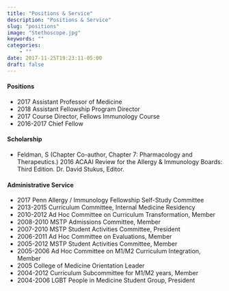 ```yaml
---
title: "Positions & Service"
description: "Positions & Service"
slug: "positions"
image: "Stethoscope.jpg"
keywords: ""
categories:
    - ""
date: 2017-11-25T19:23:11-05:00
draft: false
---
```

#### Positions
* 2017 Assistant Professor of Medicine
* 2018 Assistant Fellowship Program Director
* 2017 Course Director, Fellows Immunology Course
* 2016-2017 Chief Fellow

#### Scholarship
* Feldman, S (Chapter Co-author, Chapter 7: Pharmacology and Therapeutics.) 2016 ACAAI Review for the Allergy & Immunology Boards: Third Edition. Dr. David Stukus, Editor. 

#### Administrative Service
* 2017 Penn Allergy / Immunology Fellowship Self-Study Committee
* 2013-2015	Curriculum Committee, Internal Medicine Residency
* 2010-2012	Ad Hoc Committee on Curriculum Transformation, Member
* 2008-2010	MSTP Admissions Committee, Member	
* 2007-2010	MSTP Student Activities Committee, President
* 2006-2011	Ad Hoc Committee on Evaluations, Member
* 2005-2012	MSTP Student Activities Committee, Member
* 2005-2006	Ad Hoc Committee on M1/M2 Curriculum Integration, Member
* 2005		College of Medicine Orientation Leader
* 2004-2012	Curriculum Subcommittee for M1/M2 years, Member
* 2004-2006	LGBT People in Medicine Student Group, President 
